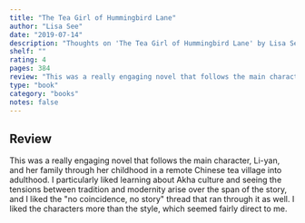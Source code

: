 ```yaml
---
title: "The Tea Girl of Hummingbird Lane"
author: "Lisa See"
date: "2019-07-14"
description: "Thoughts on 'The Tea Girl of Hummingbird Lane' by Lisa See."
shelf: ""
rating: 4
pages: 384
review: "This was a really engaging novel that follows the main character, Li-yan, and her family through her childhood in a remote Chinese tea village into adulthood. I particularly liked learning about Akha culture and seeing the tensions between tradition and modernity arise over the span of the story, and I liked the 'no coincidence, no story' thread that ran through it as well. I liked the characters more than the style, which seemed fairly direct to me."
type: "book"
category: "books"
notes: false
---
```


## Review

This was a really engaging novel that follows the main character, Li-yan, and her family through her childhood in a remote Chinese tea village into adulthood. I particularly liked learning about Akha culture and seeing the tensions between tradition and modernity arise over the span of the story, and I liked the "no coincidence, no story" thread that ran through it as well. I liked the characters more than the style, which seemed fairly direct to me.
